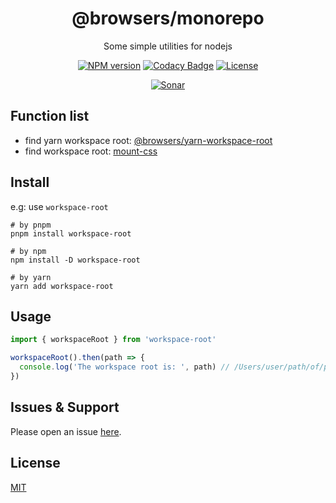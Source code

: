 <div style="text-align: center;" align="center">

# @browsers/monorepo

Some simple utilities for nodejs

[![NPM version][npm-image]][npm-url]
[![Codacy Badge][codacy-image]][codacy-url]
[![License][license-image]][license-url]

[![Sonar][sonar-image]][sonar-url]

</div>

## Function list

- find yarn workspace root: [@browsers/yarn-workspace-root](https://github.com/saqqdy/browsers/tree/master/packages/yarn-workspace-root)
- find workspace root: [mount-css](https://github.com/saqqdy/browsers/tree/master/packages/mount-css)

## Install

e.g: use `workspace-root`

```shell
# by pnpm
pnpm install workspace-root

# by npm
npm install -D workspace-root

# by yarn
yarn add workspace-root
```

## Usage

```js
import { workspaceRoot } from 'workspace-root'

workspaceRoot().then(path => {
  console.log('The workspace root is: ', path) // /Users/user/path/of/package/root or null
})
```

## Issues & Support

Please open an issue [here](https://github.com/saqqdy/browsers/issues).

## License

[MIT](LICENSE)

[npm-image]: https://img.shields.io/npm/v/@browsers/monorepo.svg?style=flat-square
[npm-url]: https://npmjs.org/package/@browsers/monorepo
[codacy-image]: https://app.codacy.com/project/badge/Grade/f70d4880e4ad4f40aa970eb9ee9d0696
[codacy-url]: https://www.codacy.com/gh/saqqdy/@browsers/monorepo/dashboard?utm_source=github.com&utm_medium=referral&utm_content=saqqdy/@browsers/monorepo&utm_campaign=Badge_Grade
[license-image]: https://img.shields.io/badge/License-MIT-blue.svg
[license-url]: LICENSE
[sonar-image]: https://sonarcloud.io/api/project_badges/quality_gate?project=saqqdy_browsers
[sonar-url]: https://sonarcloud.io/dashboard?id=saqqdy_browsers

